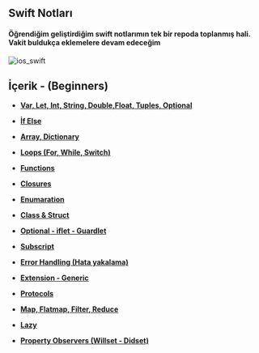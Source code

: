 ## Swift Notları
#### Öğrendiğim geliştirdiğim swift notlarımın tek bir repoda toplanmış hali. Vakit buldukça eklemelere devam edeceğim


![ios_swift](https://user-images.githubusercontent.com/25962055/44413908-211b6400-a575-11e8-9c37-792e9cbecbee.png)

## İçerik - (Beginners)

- [**Var, Let, Int, String, Double,Float, Tuples, Optional**](https://github.com/canerucar/iOS-Start/tree/master/1%20-%20Veriables%20(Değişkenler).playground) <br/>

- [**İf Else**](https://github.com/canerucar/iOS-Start/tree/master/1%20-%20Veriables%20(Değişkenler).playground) <br/>

- [**Array, Dictionary**](https://github.com/canerucar/iOS-Start/tree/master/1%20-%20Veriables%20(Değişkenler).playground) <br/>

- [**Loops (For, While, Switch)**](https://github.com/canerucar/iOS-Start/blob/master/4%20-%20Loops%20(For%2CWhile%2CSwitch).playground/Contents.swift) <br/>

- [**Functions**](https://github.com/canerucar/iOS-Start/blob/master/5%20-%20Functions%20(Fonksiyonlar).playground/Contents.swift) <br/>

- [**Closures**](https://github.com/canerucar/iOS-Start/blob/master/6%20-%20Closures.playground/Contents.swift) <br/>

- [**Enumaration**](https://github.com/canerucar/iOS-Start/blob/master/7%20-%20Enumaration.playground/Contents.swift) <br/>

- [**Class & Struct**](https://github.com/canerucar/iOS-Start/blob/master/8%20-%20Class%20and%20Struct.playground/Contents.swift) <br/>

- [**Optional - iflet - Guardlet**](https://github.com/canerucar/iOS-Start/blob/master/8%20-%20Class%20and%20Struct.playground/Contents.swift) <br/>

- [**Subscript**](https://github.com/canerucar/iOS-Start/blob/master/10%20-%20Subscript.playground/Contents.swift) <br/>

- [**Error Handling (Hata yakalama)**](https://github.com/canerucar/iOS-Start/blob/master/11%20-%20ErrorHandling%20(Hata%20Yakalama).playground/Contents.swift) <br/>

- [**Extension - Generic**](https://github.com/canerucar/iOS-Start/blob/master/12%20-%20Extension-Generic.playground/Contents.swift) <br/>

- [**Protocols**](https://github.com/canerucar/iOS-Start/blob/master/12%20-%20Extension-Generic.playground/Contents.swift) <br/>

- [**Map, Flatmap, Filter, Reduce**](https://github.com/canerucar/iOS-Start/blob/master/14%20-%20Map%2C%20Flatmap%2C%20Filter%2C%20Reduce.playground/Contents.swift) <br/>

- [**Lazy**](https://github.com/canerucar/iOS-Start/blob/master/15%20-%20Lazy.playground/Contents.swift) <br/>

- [**Property Observers (Willset - Didset)**](https://github.com/canerucar/iOS-Start/blob/master/15%20-%20Lazy.playground/Contents.swift) <br/>







